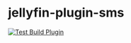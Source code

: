 # jellyfin-plugin-sms
[![Test Build Plugin](https://github.com/k-matti/jellyfin-plugin-sms/actions/workflows/build-dotnet.yml/badge.svg)](https://github.com/k-matti/jellyfin-plugin-sms/actions/workflows/build-dotnet.yml)
